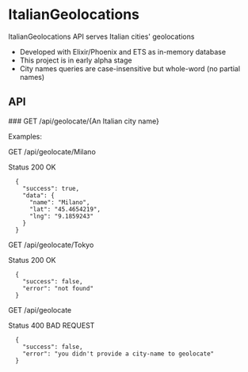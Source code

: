 # ItalianGeolocations

ItalianGeolocations API serves Italian cities' geolocations

  * Developed with Elixir/Phoenix and ETS as in-memory database
  * This project is in early alpha stage
  * City names queries are case-insensitive but whole-word (no partial names)

## API

### GET /api/geolocate/{An Italian city name}

Examples:

GET /api/geolocate/Milano

Status 200 OK
~~~
  {
    "success": true,
    "data": {
      "name": "Milano",
      "lat": "45.4654219",
      "lng": "9.1859243"
    }
  }
~~~

GET /api/geolocate/Tokyo

Status 200 OK
~~~
  {
    "success": false,
    "error": "not found"
  }
~~~

GET /api/geolocate

Status 400 BAD REQUEST
~~~
  {
    "success": false,
    "error": "you didn't provide a city-name to geolocate"
  }
~~~
